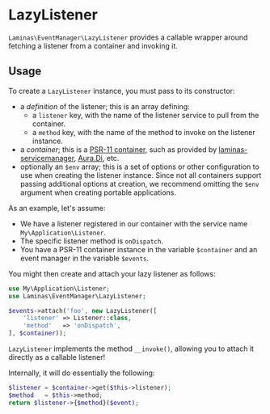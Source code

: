 # LazyListener

`Laminas\EventManager\LazyListener` provides a callable wrapper around fetching a
listener from a container and invoking it.

## Usage

To create a `LazyListener` instance, you must pass to its constructor:

- a *definition* of the listener; this is an array defining:
  - a `listener` key, with the name of the listener service to pull from the container.
  - a `method` key, with the name of the method to invoke on the listener instance.
- a *container*; this is a [PSR-11 container](https://github.com/php-fig/container),
  such as provided by
  [laminas-servicemanager](https://github.com/laminas/laminas-servicemanager),
  [Aura.Di](https://github.com/auraphp/Aura.Di), etc.
- optionally an `$env` array; this is a set of options or other configuration to
  use when creating the listener instance. Since not all containers support
  passing additional options at creation, we recommend omitting the `$env`
  argument when creating portable applications.

As an example, let's assume:

- We have a listener registered in our container with the service name
  `My\Application\Listener`.
- The specific listener method is `onDispatch`.
- You have a PSR-11 container instance in the variable `$container` and an event
  manager in the variable `$events`.

You might then create and attach your lazy listener as follows:

```php
use My\Application\Listener;
use Laminas\EventManager\LazyListener;

$events->attach('foo', new LazyListener([
    'listener' => Listener::class,
    'method'   => 'onDispatch',
], $container));
```

`LazyListener` implements the method `__invoke()`, allowing you to attach it
directly as a callable listener!

Internally, it will do essentially the following:

```php
$listener = $container->get($this->listener);
$method   = $this->method;
return $listener->{$method}($event);
```
